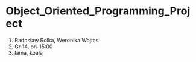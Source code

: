 # Object_Oriented_Programming_Project

1. Radosław Rolka, Weronika Wojtas
2. Gr 14, pn-15:00
3. lama, koala